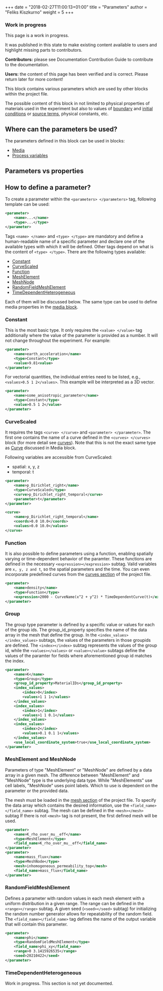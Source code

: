 +++
date = "2018-02-27T11:00:13+01:00"
title = "Parameters"
author = "Feliks Kiszkurno"
weight = 5
+++

<div class="note">

### Work in progress

This page is a work in progress.

It was published in this state to make existing content available to users and highlight missing parts to contributors.

**Contributors:** please see Documentation Contribution Guide to contribute to the documentation.

**Users:** the content of this page has been verified and is correct. Please return later for more content!

</div>

This block contains various parameters which are used by other blocks within the project file.

The possible content of this block in not limited to physical properties of materials used in the experiment but also to values
of [boundary](/docs/userguide/blocks/process_variables/#boundary-conditions) and [initial conditions](/docs/userguide/blocks/process_variables/#initial-conditions) or [source terms](/docs/userguide/blocks/process_variables/#sources), physical constants, etc.

## Where can the parameters be used?

The parameters defined in this block can be used in blocks:

- [Media](/docs/userguide/blocks/media/)
- [Process variables](/docs/userguide/blocks/process_variables/)

## Parameters vs properties

<!-- TODO: describe differences in access to parameters and properties -->

## How to define a parameter?

To create a parameter within the `<parameters> </parameters>` tag, following template can be used:

```xml
<parameter>
    <name>...</name>
    <type>...</type>
</parameter>
```

Tags `<name> </name>` and `<type> </type>` are mandatory and define a human-readable name of a specific parameter and declare
one of the available types with which it will be defined.
Other tags depend on what is the content of `<type> </type>`.
There are the following types available:

- [Constant](/docs/userguide/blocks/parameters/#constant)
- [CurveScaled](/docs/userguide/blocks/parameters/#curvescaled)
- [Function](/docs/userguide/blocks/parameters/#Function)
- [MeshElement](/docs/userguide/blocks/parameters/#meshelement)
- [MeshNode](/docs/userguide/blocks/parameters/#meshelement)
- [RandomFieldMeshElement](/docs/userguide/blocks/parameters/#RandomFieldMeshElement)
- [TimeDependentHeterogeneous](/docs/userguide/blocks/parameters/#TimeDependentHeterogeneous)

Each of them will be discussed below.
The same type can be used to define media properties in the [media block](/docs/userguide/blocks/media/).

### Constant

This is the most basic type.
It only requires the `<value> </value>` tag additionally where the value of the parameter is provided as a number.
It will not change throughout the experiment.
For example:

```xml
<parameter>
    <name>earth_acceleration</name>
    <type>Constant</type>
    <value>9.81<value>
</parameter>
```

For vectorial quantities, the individual entries need to be listed, e.g., `<values>0.5 1 2</values>`.
This example will be interpreted as a 3D vector.

```xml
<parameter>
    <name>some_anisotropic_parameter</name>
    <type>Constant</type>
    <value>0.5 1 2</value>
</parameter>
```

<!-- TODO: This is already (partially) described in the section **Media** -->

### CurveScaled

It requires the tags `<curve> </curve>` and `<parameter> </parameter>`.
The first one contains the name of a curve defined in the `<curves> </curves>` block (for more detail see [curves](/docs/userguide/blocks/curves/)).
Note that this is not the exact same type as [Curve](/docs/userguide/blocks/media/#curve) discussed in Media block.

Following variables are accessible from CurveScaled:

- spatial: x, y, z
- temporal: t

```xml
<parameter>
    <name>p_Dirichlet_right</name>
    <type>CurveScaled</type>
    <curve>p_Dirichlet_right_temporal</curve>
    <parameter>t</parameter>
</parameter>
```

```xml
<curve>
    <name>p_Dirichlet_right_temporal</name>
    <coords>0.0 10.0</coords>
    <values>0.0 10.0</values>
</curve>
```



### Function
It is also possible to define parameters using a function, enabling spatially varying or time-dependent behavior of the paramter. These functions are defined in the necessary `<expression></expression>` subtag. Valid variables are `x, y, z and t`, so the spatial parameters and the time. You can even incorporate predefined curves from the [curves section](/docs/userguide/blocks/curves/) of the project file.

```xml
<parameter>
    <name>density</name>
    <type>Function</type>
    <expression>2000 - CurveName(x^2 + y^2) * TimeDependentCurve(t)</expression>
</parameter>
```

### Group
The group type parameter is defined by a specific value or values for each of the group ids. The group_id_property specifies the name of the data array in the mesh that define the group. In the `<index_values></index_values>` subtags, the values of the parameters in those groupids are defined. The `<index></index>` subtag represents the values of the group id, while the `<values></values>` or `<value></value>` subtags define the values of the paramter for fields where aforementioned group id matches the index.

```xml
<parameter>
    <name>K</name>
    <type>Group</type>
    <group_id_property>MaterialIDs</group_id_property>
    <index_values>
        <index>0</index>
        <values>1 1 1</values>
    </index_values>
    <index_values>
        <index>1</index>
        <values>1 1 0.1</values>
    </index_values>
    <index_values>
        <index>2</index>
        <values>0.1 0.1 1</values>
    </index_values>
    <use_local_coordinate_system>true</use_local_coordinate_system>
</parameter>
```

<h3 id = "meshelement"> MeshElement and MeshNode</h3>
Parameters of type "MeshElement" or "MeshNode" are defined by a data array in a given mesh. The difference between "MeshElement" and "MeshNode" type is the underlying data type. While "MeshElements" use cell labels, "MeshNode" uses point labels. Which to use is dependent on the parameter or the provided data.

 The mesh must be loaded in the [mesh section](docs/userguide/blocks/Meshes) of the project file. To specify the data array which contains the desired information, use the `<field_name></field_name>` subtag. The mesh can be defined in the `<mesh></mesh>` subtag If there is not `<mesh>` tag is not present, the first defined mesh will be used.


```xml
<parameter>
    <name>K_rho_over_mu__eff</name>
    <type>MeshElement</type>
    <field_name>K_rho_over_mu__eff</field_name>
</parameter>
<parameter>
    <name>mass_flux</name>
    <type>MeshNode</type>
    <mesh>inhomogeneous_permeability_top</mesh>
    <field_name>mass_flux</field_name>
</parameter>
```


### RandomFieldMeshElement
Defines a parameter with random values in each mesh element with a uniform distribution in a given range. The range can be defined in the `<range></range>` subtag. A given seed (`<seed></seed>` subtag) for initializing the random number generator allows for repeatability of the random field. The `<field_name></field_name>` tag defines the name of the output variable that will contain this parameter.

```xml
<parameter>
    <name>phi</name>
    <type>RandomFieldMeshElement</type>
    <field_name>phi_xy</field_name>
    <range>0 3.1415926535</range>
    <seed>20210422</seed>
</parameter>
```


### TimeDependentHeterogeneous
<div class="note">

Work in progress. This section is not yet documented.

</div>